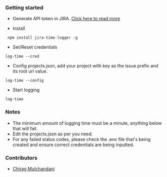 ### Getting started

- Generate API token in JIRA. [Click here to read more](https://confluence.atlassian.com/cloud/api-tokens-938839638.html)

* Install

```
 npm install jira-time-logger -g
```

- Set/Reset credentials

```
log-time --cred
```

- Config projects.json, add your project with key as the issue prefix and its root url value.

```
log-time --config
```

- Start logging

```
log-time
```

### Notes

- The minimum amount of logging time must be a minute, anything below that will fail.
- Edit the projects.json as per you need.
- For any failed status codes, please check the .env file that's being created and ensure correct credentials are being inputted.

### Contributors

- [Chirag Mulchandani](https://github.com/chiragsolutelabs)
